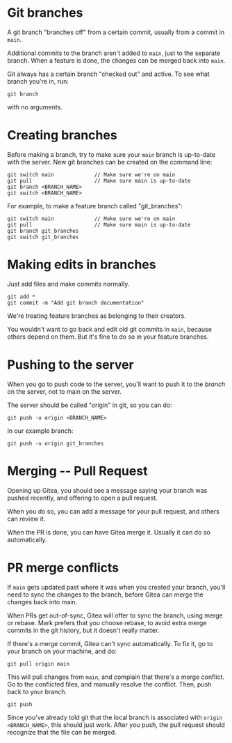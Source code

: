 # Git branches
A git branch "branches off" from a certain commit, usually from a commit in `main`.

Additional commits to the branch aren't added to `main`, just to the separate branch.
When a feature is done, the changes can be merged back into `main`.

Git always has a certain branch "checked out" and active. To see what branch you're in, run:
```
git branch
```
with no arguments.

# Creating branches

Before making a branch, try to make sure your `main` branch is up-to-date with the server.
New git branches can be created on the command line:

```
git switch main             // Make sure we're on main
git pull                    // Make sure main is up-to-date
git branch <BRANCH_NAME>
git switch <BRANCH_NAME>
```

For example, to make a feature branch called "git\_branches":
```
git switch main             // Make sure we're on main
git pull                    // Make sure main is up-to-date
git branch git_branches
git switch git_branches
```

# Making edits in branches

Just add files and make commits normally.

```
git add *
git commit -m "Add git branch documentation"
```

We're treating feature branches as belonging to their creators.

You wouldn't want to go back and edit old git commits in `main`, because others depend on them.
But it's fine to do so in your feature branches.

# Pushing to the server

When you go to push code to the server, you'll want to push it to the _branch_ on the server,
not to main on the server.

The server should be called "origin" in git, so you can do:
```
git push -u origin <BRANCH_NAME>
```

In our example branch:

```
git push -u origin git_branches
```

# Merging -- Pull Request

Opening up Gitea, you should see a message saying your branch was pushed recently, and offering to open a pull request.

When you do so, you can add a message for your pull request, and others can review it.

When the PR is done, you can have Gitea merge it. Usually it can do so automatically.

# PR merge conflicts

If `main` gets updated past where it was when you created your branch, you'll need to sync the changes to the branch,
before Gitea can merge the changes back into main.

When PRs get out-of-sync, Gitea will offer to sync the branch, using merge or rebase.
Mark prefers that you choose rebase, to avoid extra merge commits in the git history, but it doesn't really matter.

If there's a merge commit, Gitea can't sync automatically. To fix it, go to your branch on your machine, and do:
```
git pull origin main
```

This will pull changes from `main`, and complain that there's a merge conflict.
Go to the conflicted files, and manually resolve the conflict.
Then, push back to your branch.

```
git push
```

Since you've already told git that the local branch is associated with `origin <BRANCH_NAME>`, this should just work.
After you push, the pull request should recognize that the file can be merged.


